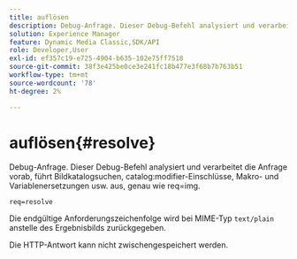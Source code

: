 ```yaml
---
title: auflösen
description: Debug-Anfrage. Dieser Debug-Befehl analysiert und verarbeitet die Anfrage vorab, führt Bildkatalogsuchen, Katalogmodifikator-Einfügungen, Makro- und Variablenersetzungen usw. aus, genau wie req=img.
solution: Experience Manager
feature: Dynamic Media Classic,SDK/API
role: Developer,User
exl-id: ef357c19-e725-4904-b635-102e75ff7518
source-git-commit: 38f3e425be0ce3e241fc18b477e3f68b7b763b51
workflow-type: tm+mt
source-wordcount: '78'
ht-degree: 2%

---
```


# auflösen{#resolve}

Debug-Anfrage. Dieser Debug-Befehl analysiert und verarbeitet die Anfrage vorab, führt Bildkatalogsuchen, catalog:modifier-Einschlüsse, Makro- und Variablenersetzungen usw. aus, genau wie req=img.

`req=resolve`

Die endgültige Anforderungszeichenfolge wird bei MIME-Typ `text/plain` anstelle des Ergebnisbilds zurückgegeben.

Die HTTP-Antwort kann nicht zwischengespeichert werden.
